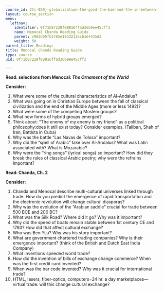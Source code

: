 ```yaml
---
course_id: 21l-020j-globalization-the-good-the-bad-and-the-in-between-fall-2016
layout: course_section
menu:
  leftnav:
    identifier: 0f71b87228f08816ffad36b9ee45cff3
    name: Menocal Chanda Reading Guide
    parent: c983d95fb1785e1933213acb164435d3
    weight: 50
parent_title: Readings
title: Menocal Chanda Reading Guide
type: course
uid: 0f71b87228f08816ffad36b9ee45cff3

---
```


**Read: selections from Menocal: _The Ornament of the World_**

**Consider:**

1.  What were some of the cultural characteristics of Al-Andalus?
2.  What was going on in Christian Europe between the fall of classical civilization and the end of the Middle Ages (more or less 1492)?
3.  What were some of the competing Moslem groups?
4.  What new forms of hybrid groups emerged?
5.  Think about: “The enemy of my enemy is my friend” as a political philosophy:does it still exist today? Consider examples. (Taliban, Shah of Iran, Battista in Cuba)
6.  Why was the battle “Las Navas de Tolosa” important?
7.  Why did the “spell of Arabic” take over Al-Andalus? What was Latin associated with? What is Mozarabic?
8.  Why were the “ring songs” (lyrical songs) so important? How did they break the rules of classical Arabic poetry; why were the refrains important?

**Read: Chanda, Ch. 2**

**Consider:**

1.  Chanda and Menocal describe multi-cultural universes linked through trade. How do you predict the emergence of rapid transportation and the electronic revolution will change cultural diasporas?
2.  Why was the evolution of the “Arabian saddle” crucial for trade between 500 BCE and 200 BC?
3.  What was the Silk Road? Where did it go? Why was it important?
4.  Why did the speed of boats remain stable between 1st century CE and 1780? How did that affect cultural exchange?
5.  Who was Ben Yiju? Why was his story important?
6.  What are government chartered trading companies? Why is their emergence important? (think of the British and Dutch East India Company)
7.  What inventions speeded world trade?
8.  How did the invention of bills of exchange change commerce? When was the first credit card invented?
9.  When was the bar code invented? Why was it crucial for international trade?
10.  HTML, lasers, fiber-optics, computers=24 hr. a day marketplaces—virtual trade: will this change cultural exchange?
